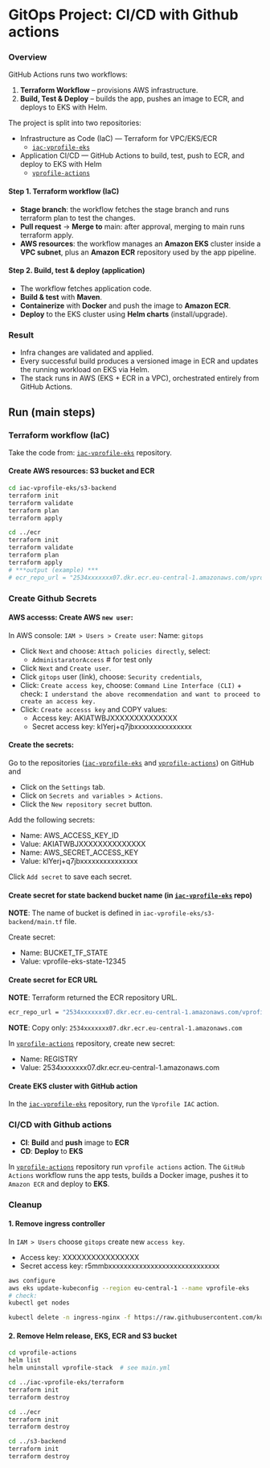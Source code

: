 # GitOps Project: CI/CD with Github actions

### Overview

GitHub Actions runs two workflows:
1. **Terraform Workflow** – provisions AWS infrastructure.
2. **Build, Test & Deploy** – builds the app, pushes an image to ECR, and deploys to EKS with Helm.

The project is split into two repositories:

- Infrastructure as Code (IaC) — Terraform for VPC/EKS/ECR
  - [`iac-vprofile-eks`](https://github.com/dariusz-trawicki/iac-vprofile-eks)
- Application CI/CD — GitHub Actions to build, test, push to ECR, and deploy to EKS with Helm
  - [`vprofile-actions`](https://github.com/dariusz-trawicki/vprofile-actions)


#### Step 1. Terraform workflow (IaC)

- **Stage branch**: the workflow fetches the stage branch and runs terraform plan to test the changes.
- **Pull request** → **Merge to** main: after approval, merging to main runs terraform apply.
- **AWS resources**: the workflow manages an **Amazon EKS** cluster inside a **VPC subnet**, plus an **Amazon ECR** repository used by the app pipeline.

#### Step 2. Build, test & deploy (application)

- The workflow fetches application code.
- **Build & test** with **Maven**.
- **Containerize** with **Docker** and push the image to **Amazon ECR**.
- **Deploy** to the EKS cluster using **Helm charts** (install/upgrade).

### Result

- Infra changes are validated and applied.
- Every successful build produces a versioned image in ECR and updates the running workload on EKS via Helm.
- The stack runs in AWS (EKS + ECR in a VPC), orchestrated entirely from GitHub Actions.

## Run (main steps)

### Terraform workflow (IaC)

Take the code from: [`iac-vprofile-eks`](https://github.com/dariusz-trawicki/iac-vprofile-eks) repository.

#### Create AWS resources: S3 bucket and ECR

```bash
cd iac-vprofile-eks/s3-backend
terraform init
terraform validate
terraform plan
terraform apply

cd ../ecr
terraform init
terraform validate
terraform plan
terraform apply
# ***output (example) ***
# ecr_repo_url = "2534xxxxxxx07.dkr.ecr.eu-central-1.amazonaws.com/vprofileapp"
```

### Create Github Secrets

#### AWS accesss: Create AWS `new user`:

In AWS console: `IAM > Users > Create user`: Name: `gitops`
- Click `Next` and choose: `Attach policies directly`, select:
  - `AdministaratorAccess` # for test only
- Click `Next` and `Create user`.
- Click `gitops` user (link), choose: `Security credentials`, 
- Click: `Create access key`, choose: `Command Line Interface (CLI)` + check:
`I understand the above recommendation and want to proceed to create an access key.` 
- Click: `Create accesss key` and COPY values:
  - Access key: AKIATWBJXXXXXXXXXXXXXX
  - Secret access key: kIYerj+q7jbxxxxxxxxxxxxxxx

#### Create the secrets:

Go to the repositories ([`iac-vprofile-eks`](https://github.com/dariusz-trawicki/iac-vprofile-eks) and [`vprofile-actions`](https://github.com/dariusz-trawicki/vprofile-actions)) on GitHub and 
- Click on the `Settings` tab.
- Click on `Secrets and variables > Actions`.
- Click the `New repository secret` button.

Add the following secrets:
- Name: AWS_ACCESS_KEY_ID
- Value: AKIATWBJXXXXXXXXXXXXXX
- Name: AWS_SECRET_ACCESS_KEY
- Value: kIYerj+q7jbxxxxxxxxxxxxxxx

Click `Add secret` to save each secret.

#### Create secret for state backend bucket name (in [`iac-vprofile-eks`](https://github.com/dariusz-trawicki/iac-vprofile-eks) repo)

**NOTE**: The name of bucket is defined in `iac-vprofile-eks/s3-backend/main.tf` file.

Create secret:
- Name: BUCKET_TF_STATE
- Value: vprofile-eks-state-12345

#### Create secret for ECR URL

**NOTE**: Terraform returned the ECR repository URL.

```bash
ecr_repo_url = "2534xxxxxxx07.dkr.ecr.eu-central-1.amazonaws.com/vprofileapp"
```

**NOTE**: Copy only: `2534xxxxxxx07.dkr.ecr.eu-central-1.amazonaws.com`


In [`vprofile-actions`](https://github.com/dariusz-trawicki/vprofile-actions) repository, create new secret:
- Name: REGISTRY
- Value: 2534xxxxxxx07.dkr.ecr.eu-central-1.amazonaws.com


#### Create EKS cluster with GitHub action

In the [`iac-vprofile-eks`](https://github.com/dariusz-trawicki/iac-vprofile-eks) repository, run the `Vprofile IAC` action.


### CI/CD with Github actions

- **CI**: **Build** and **push** image to **ECR**
- **CD**: **Deploy** to **EKS**

In [`vprofile-actions`](https://github.com/dariusz-trawicki/vprofile-actions/actions) repository run `vprofile actions` action. The `GitHub Actions` workflow runs the app tests, builds a Docker image, pushes it to `Amazon ECR` and deploy to **EKS**.

### Cleanup

#### 1. Remove ingress controller

In `IAM > Users` choose `gitops` create new `access key`.
- Access key: XXXXXXXXXXXXXXXX
- Secret access key: r5mmbxxxxxxxxxxxxxxxxxxxxxxxxxxxxx

```bash
aws configure
aws eks update-kubeconfig --region eu-central-1 --name vprofile-eks
# check:
kubectl get nodes

kubectl delete -n ingress-nginx -f https://raw.githubusercontent.com/kubernetes/ingress-nginx/controller-v1.11.1/deploy/static/provider/cloud/deploy.yaml
```

#### 2. Remove Helm release, EKS, ECR and S3 bucket

```bash
cd vprofile-actions
helm list
helm uninstall vprofile-stack  # see main.yml

cd ../iac-vprofile-eks/terraform
terraform init
terraform destroy

cd ../ecr
terraform init
terraform destroy

cd ../s3-backend
terraform init
terraform destroy
```

